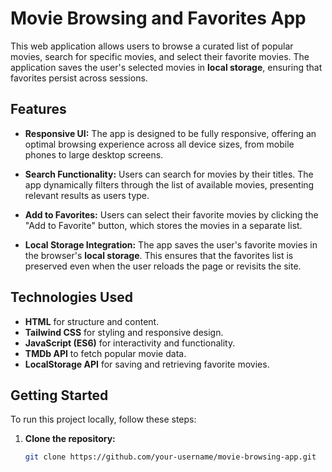 # Movie Browsing and Favorites App

This web application allows users to browse a curated list of popular movies, search for specific movies, and select their favorite movies. The application saves the user's selected movies in **local storage**, ensuring that favorites persist across sessions.

## Features

- **Responsive UI:** The app is designed to be fully responsive, offering an optimal browsing experience across all device sizes, from mobile phones to large desktop screens.
  
- **Search Functionality:** Users can search for movies by their titles. The app dynamically filters through the list of available movies, presenting relevant results as users type.

- **Add to Favorites:** Users can select their favorite movies by clicking the "Add to Favorite" button, which stores the movies in a separate list.

- **Local Storage Integration:** The app saves the user's favorite movies in the browser's **local storage**. This ensures that the favorites list is preserved even when the user reloads the page or revisits the site.

## Technologies Used

- **HTML** for structure and content.
- **Tailwind CSS** for styling and responsive design.
- **JavaScript (ES6)** for interactivity and functionality.
- **TMDb API** to fetch popular movie data.
- **LocalStorage API** for saving and retrieving favorite movies.

## Getting Started

To run this project locally, follow these steps:

1. **Clone the repository:**
   ```bash
   git clone https://github.com/your-username/movie-browsing-app.git
